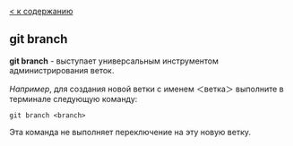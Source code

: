 [< к содержанию](./readme.md)

## git branch

**git branch** - выступает универсальным инструментом администрирования веток. 

*Например*, для создания новой ветки с именем ＜ветка＞ выполните в терминале следующую команду:

```CMD=
git branch <branch>
```

Эта команда не выполняет переключение на эту новую ветку.